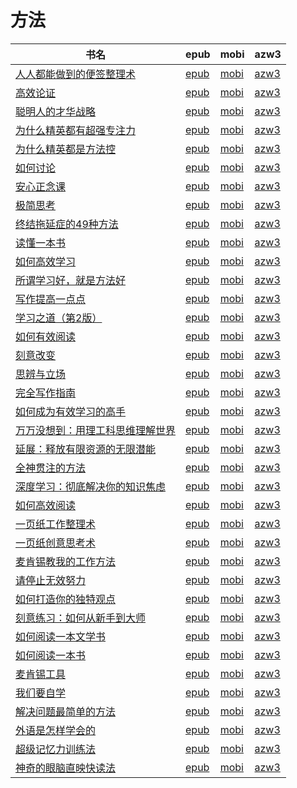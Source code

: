 # 方法

| 书名 | epub | mobi | azw3 |
| --- | --- | --- | --- |
| [人人都能做到的便签整理术](http://ct.dalanmei.com/f/31084289-771231762-42387e) | [epub](http://ct.dalanmei.com/f/31084289-771231762-42387e) | [mobi](http://ct.dalanmei.com/f/31084289-771246935-1e35c0) | [azw3](http://ct.dalanmei.com/f/31084289-771236635-23e3d0) |
| [高效论证](http://ct.dalanmei.com/f/31084289-570119871-420036) | [epub](http://ct.dalanmei.com/f/31084289-570119871-420036) | [mobi](http://ct.dalanmei.com/f/31084289-570265561-2d16cf) | [azw3](http://ct.dalanmei.com/f/31084289-571406968-e8b643) |
| [聪明人的才华战略](http://ct.dalanmei.com/f/31084289-571732060-0d7ea5) | [epub](http://ct.dalanmei.com/f/31084289-571732060-0d7ea5) | [mobi](http://ct.dalanmei.com/f/31084289-572020896-a89cf5) | [azw3](http://ct.dalanmei.com/f/31084289-572084012-45926f) |
| [为什么精英都有超强专注力](None) | [epub](None) | [mobi](None) | [azw3](None) |
| [为什么精英都是方法控](http://ct.dalanmei.com/f/31084289-571710080-6bfd1a) | [epub](http://ct.dalanmei.com/f/31084289-571710080-6bfd1a) | [mobi](http://ct.dalanmei.com/f/31084289-572115016-ab623f) | [azw3](http://ct.dalanmei.com/f/31084289-572135721-402959) |
| [如何讨论](http://ct.dalanmei.com/f/31084289-571706624-c54d0e) | [epub](http://ct.dalanmei.com/f/31084289-571706624-c54d0e) | [mobi](http://ct.dalanmei.com/f/31084289-572115535-110f24) | [azw3](http://ct.dalanmei.com/f/31084289-572138235-e33f2f) |
| [安心正念课](http://ct.dalanmei.com/f/31084289-571532191-85d9d4) | [epub](http://ct.dalanmei.com/f/31084289-571532191-85d9d4) | [mobi](http://ct.dalanmei.com/f/31084289-571801900-45502c) | [azw3](http://ct.dalanmei.com/f/31084289-572195072-51b659) |
| [极简思考](http://ct.dalanmei.com/f/31084289-571536768-58171a) | [epub](http://ct.dalanmei.com/f/31084289-571536768-58171a) | [mobi](http://ct.dalanmei.com/f/31084289-571805026-e50089) | [azw3](http://ct.dalanmei.com/f/31084289-572195593-86c6ad) |
| [终结拖延症的49种方法](http://ct.dalanmei.com/f/31084289-571538227-439708) | [epub](http://ct.dalanmei.com/f/31084289-571538227-439708) | [mobi](http://ct.dalanmei.com/f/31084289-571806380-994246) | [azw3](http://ct.dalanmei.com/f/31084289-572195903-8eb654) |
| [读懂一本书](http://ct.dalanmei.com/f/31084289-571540286-228e8f) | [epub](http://ct.dalanmei.com/f/31084289-571540286-228e8f) | [mobi](http://ct.dalanmei.com/f/31084289-571807948-f81bcc) | [azw3](http://ct.dalanmei.com/f/31084289-572196181-8b27ca) |
| [如何高效学习](http://ct.dalanmei.com/f/31084289-571555269-346092) | [epub](http://ct.dalanmei.com/f/31084289-571555269-346092) | [mobi](http://ct.dalanmei.com/f/31084289-571899353-e288b8) | [azw3](http://ct.dalanmei.com/f/31084289-572202902-2ef7e8) |
| [所谓学习好，就是方法好](http://ct.dalanmei.com/f/31084289-571556321-cf7896) | [epub](http://ct.dalanmei.com/f/31084289-571556321-cf7896) | [mobi](http://ct.dalanmei.com/f/31084289-571913213-d5fa6d) | [azw3](http://ct.dalanmei.com/f/31084289-572203515-c5be00) |
| [写作提高一点点](http://ct.dalanmei.com/f/31084289-571611081-c2c8a5) | [epub](http://ct.dalanmei.com/f/31084289-571611081-c2c8a5) | [mobi](http://ct.dalanmei.com/f/31084289-571735442-003181) | [azw3](http://ct.dalanmei.com/f/31084289-571913758-d2195c) |
| [学习之道（第2版）](http://ct.dalanmei.com/f/31084289-571607621-ebc189) | [epub](http://ct.dalanmei.com/f/31084289-571607621-ebc189) | [mobi](http://ct.dalanmei.com/f/31084289-571736185-504e4d) | [azw3](http://ct.dalanmei.com/f/31084289-571914318-8f9884) |
| [如何有效阅读](http://ct.dalanmei.com/f/31084289-571497464-b4a754) | [epub](http://ct.dalanmei.com/f/31084289-571497464-b4a754) | [mobi](http://ct.dalanmei.com/f/31084289-571774718-bfb6fa) | [azw3](http://ct.dalanmei.com/f/31084289-571919198-6cd287) |
| [刻意改变](http://ct.dalanmei.com/f/31084289-571594026-dd11cc) | [epub](http://ct.dalanmei.com/f/31084289-571594026-dd11cc) | [mobi](http://ct.dalanmei.com/f/31084289-572128260-1d1cbf) | [azw3](http://ct.dalanmei.com/f/31084289-571985714-1a675f) |
| [思辨与立场](http://ct.dalanmei.com/f/31084289-571541347-e65456) | [epub](http://ct.dalanmei.com/f/31084289-571541347-e65456) | [mobi](http://ct.dalanmei.com/f/31084289-571809350-ec3594) | [azw3](http://ct.dalanmei.com/f/31084289-572010760-0c4444) |
| [完全写作指南](http://ct.dalanmei.com/f/31084289-571550781-80b425) | [epub](http://ct.dalanmei.com/f/31084289-571550781-80b425) | [mobi](http://ct.dalanmei.com/f/31084289-571851178-6379c3) | [azw3](http://ct.dalanmei.com/f/31084289-572067234-13de41) |
| [如何成为有效学习的高手](http://ct.dalanmei.com/f/31084289-571553369-9a7f74) | [epub](http://ct.dalanmei.com/f/31084289-571553369-9a7f74) | [mobi](http://ct.dalanmei.com/f/31084289-571884251-f5268b) | [azw3](http://ct.dalanmei.com/f/31084289-572069761-2bcbea) |
| [万万没想到：用理工科思维理解世界](http://ct.dalanmei.com/f/31084289-571553688-d2a7e0) | [epub](http://ct.dalanmei.com/f/31084289-571553688-d2a7e0) | [mobi](http://ct.dalanmei.com/f/31084289-571887890-692704) | [azw3](http://ct.dalanmei.com/f/31084289-572070046-1d5844) |
| [延展：释放有限资源的无限潜能](http://ct.dalanmei.com/f/31084289-571555600-8e299f) | [epub](http://ct.dalanmei.com/f/31084289-571555600-8e299f) | [mobi](http://ct.dalanmei.com/f/31084289-571908274-2867d0) | [azw3](http://ct.dalanmei.com/f/31084289-572072150-d2fad2) |
| [全神贯注的方法](http://ct.dalanmei.com/f/31084289-571561044-630bad) | [epub](http://ct.dalanmei.com/f/31084289-571561044-630bad) | [mobi](http://ct.dalanmei.com/f/31084289-571986655-9578bc) | [azw3](http://ct.dalanmei.com/f/31084289-571904489-8a47e8) |
| [深度学习：彻底解决你的知识焦虑](http://ct.dalanmei.com/f/31084289-571586924-9aa74d) | [epub](http://ct.dalanmei.com/f/31084289-571586924-9aa74d) | [mobi](http://ct.dalanmei.com/f/31084289-571732470-5c91d8) | [azw3](http://ct.dalanmei.com/f/31084289-571843984-2be825) |
| [如何高效阅读](http://ct.dalanmei.com/f/31084289-571584835-cbe353) | [epub](http://ct.dalanmei.com/f/31084289-571584835-cbe353) | [mobi](http://ct.dalanmei.com/f/31084289-571733862-d172cf) | [azw3](http://ct.dalanmei.com/f/31084289-571850466-370fef) |
| [一页纸工作整理术](http://ct.dalanmei.com/f/31084289-571588679-ab2595) | [epub](http://ct.dalanmei.com/f/31084289-571588679-ab2595) | [mobi](http://ct.dalanmei.com/f/31084289-571737827-b97a18) | [azw3](http://ct.dalanmei.com/f/31084289-571867960-17ac6b) |
| [一页纸创意思考术](http://ct.dalanmei.com/f/31084289-571588650-e81b49) | [epub](http://ct.dalanmei.com/f/31084289-571588650-e81b49) | [mobi](http://ct.dalanmei.com/f/31084289-571737842-a78cdf) | [azw3](http://ct.dalanmei.com/f/31084289-571867993-664419) |
| [麦肯锡教我的工作方法](http://ct.dalanmei.com/f/31084289-571495322-7d3c80) | [epub](http://ct.dalanmei.com/f/31084289-571495322-7d3c80) | [mobi](http://ct.dalanmei.com/f/31084289-571773311-8e00af) | [azw3](http://ct.dalanmei.com/f/31084289-571869694-b222a5) |
| [请停止无效努力](http://ct.dalanmei.com/f/31084289-571499392-b5c165) | [epub](http://ct.dalanmei.com/f/31084289-571499392-b5c165) | [mobi](http://ct.dalanmei.com/f/31084289-571775022-0f6ba0) | [azw3](http://ct.dalanmei.com/f/31084289-571873727-275af9) |
| [如何打造你的独特观点](http://ct.dalanmei.com/f/31084289-571513498-dfc628) | [epub](http://ct.dalanmei.com/f/31084289-571513498-dfc628) | [mobi](http://ct.dalanmei.com/f/31084289-571776947-7951bd) | [azw3](http://ct.dalanmei.com/f/31084289-571876324-328da9) |
| [刻意练习：如何从新手到大师](http://ct.dalanmei.com/f/31084289-571517039-54139b) | [epub](http://ct.dalanmei.com/f/31084289-571517039-54139b) | [mobi](http://ct.dalanmei.com/f/31084289-571777565-51c672) | [azw3](http://ct.dalanmei.com/f/31084289-571876660-d82af4) |
| [如何阅读一本文学书](http://ct.dalanmei.com/f/31084289-571523304-dbd584) | [epub](http://ct.dalanmei.com/f/31084289-571523304-dbd584) | [mobi](http://ct.dalanmei.com/f/31084289-571779415-ce5fc3) | [azw3](http://ct.dalanmei.com/f/31084289-571879208-3e8e2a) |
| [如何阅读一本书](http://ct.dalanmei.com/f/31084289-595858854-ad4aab) | [epub](http://ct.dalanmei.com/f/31084289-595858854-ad4aab) | [mobi](http://ct.dalanmei.com/f/31084289-595860249-aecfaa) | [azw3](http://ct.dalanmei.com/f/31084289-595860184-9fd02a) |
| [麦肯锡工具](http://ct.dalanmei.com/f/31084289-571452793-077699) | [epub](http://ct.dalanmei.com/f/31084289-571452793-077699) | [mobi](http://ct.dalanmei.com/f/31084289-571786623-01016c) | [azw3](http://ct.dalanmei.com/f/31084289-571885857-53b4e0) |
| [我们要自学](http://ct.dalanmei.com/f/31084289-571452821-4370ea) | [epub](http://ct.dalanmei.com/f/31084289-571452821-4370ea) | [mobi](http://ct.dalanmei.com/f/31084289-571786647-d76f9e) | [azw3](http://ct.dalanmei.com/f/31084289-571885876-4f71f1) |
| [解决问题最简单的方法](http://ct.dalanmei.com/f/31084289-571453273-8474b5) | [epub](http://ct.dalanmei.com/f/31084289-571453273-8474b5) | [mobi](http://ct.dalanmei.com/f/31084289-571787031-444403) | [azw3](http://ct.dalanmei.com/f/31084289-571886135-36b979) |
| [外语是怎样学会的](http://ct.dalanmei.com/f/31084289-571453838-0355e0) | [epub](http://ct.dalanmei.com/f/31084289-571453838-0355e0) | [mobi](http://ct.dalanmei.com/f/31084289-571787406-1c5be1) | [azw3](http://ct.dalanmei.com/f/31084289-571887385-54b505) |
| [超级记忆力训练法](http://ct.dalanmei.com/f/31084289-571458447-0e295b) | [epub](http://ct.dalanmei.com/f/31084289-571458447-0e295b) | [mobi](http://ct.dalanmei.com/f/31084289-571791517-1a3fab) | [azw3](http://ct.dalanmei.com/f/31084289-571900567-4ce199) |
| [神奇的眼脑直映快读法](http://ct.dalanmei.com/f/31084289-571458609-f55991) | [epub](http://ct.dalanmei.com/f/31084289-571458609-f55991) | [mobi](http://ct.dalanmei.com/f/31084289-571791793-b3e24a) | [azw3](http://ct.dalanmei.com/f/31084289-571901564-6be06c) |
